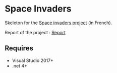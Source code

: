 # Space Invaders

Skeleton for the [Space invaders project](https://perso.esiee.fr/~perretb/I3FM/POO1/projet/) (in French).

Report of the project : [Report](Rapport%20Space%20Invaders%20Michel%20CHEN%20_%20Valeria%20ASMAT.pdf)

## Requires 

- Visual Studio 2017+
- .net 4+
